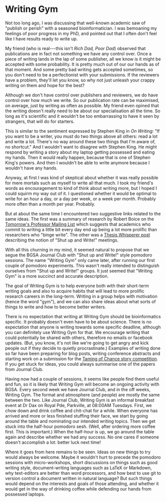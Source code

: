 Writing Gym
===========

Not too long ago, I was discussing that well-known academic saw of "publish
or perish" with a seasoned bioinformatician. I was bemoaning my feelings
of poor progress in my PhD, and pointed out that I often don't feel like
I have results ready to write up.

My friend (who is real---this isn't *Rich Dad, Poor Dad*) observed that
publications are in fact not something we have any control over. Once a
piece of writing lands in the lap of some publisher, all we know is it
might be accepted with some probability. It is pretty much out of our
our hands as of that moment. And some pretty bad writing gets accepted
sometimes, so you don't need to be a perfectionist with your submissions.
If the reviewers have a problem, they'll let you know, so why not just unleash
your crappy writing on them and hope for the best?

Although we don't have control over publishers and reviewers, we do have
control over how much we write. So our publication rate can be maximised,
on average, just by writing as often as possible.  My friend even opined
that the writing doesn't really need to be about our specialisation all
the time. So long as it's scientific and it wouldn't be too embarrassing to
have it seen by strangers, that will do for starters.

This is similar to the sentiment expressed by Stephen King in *On Writing*: "If you want
to be a writer, you must do two things above all others: read a lot and
write a lot. There's no way around these two things that I'm aware of,
no shortcut." And I wouldn't want to disagree with Stephen King. He
might respond by writing a story about my laptop getting possessed and
eating my hands. Then it would really happen, because that is one of
Stephen King's powers. And then I wouldn't be able to write anymore
because I wouldn't have any hands.

Anyway, at first I was kind of skeptical about whether it was really possible
for mere mortals such as myself to write all that much. I took
my friend's words as encouragement to kind of think about writing more,
but I hoped I could squirm my way out of it. I questioned whether it
would be optimal to write for an hour a day, or a day per week, or a
week per month. Probably more often than a month per year. Probably.

But at about the same time I encountered two suggestive links related to
the same ideas. The first was a summary of research by Robert Boice on the
[Tomorrow's Professor Mailing List](http://cgi.stanford.edu/~dept-ctl/tomprof/posting.php?ID=661)
which suggests that academics who commit to writing a little bit every
day end up being a lot more prolific than researchers who "binge write".
The other was a [Thesis Whisperer post](http://thesiswhisperer.com/shut-up-and-write/)
describing the notion of "Shut up and Write!" meetings.

With all this churning in my mind, it seemed natural to propose that we
segue the BGSA Journal Club with "Shut up and Write!" style pomodoro
sessions. The name "Writing Gym" only came later, after running our
first couple of pomodoro experiments. This wasn't really intended to 
distinguish ourselves from "Shut up and Write!" groups. It just seemed
that "Writing Gym" is a more succinct and accurate description.

The goal of Writing Gym is to help everyone both with their short-term writing goals
and also to acquire habits that will lead to more prolific research careers in the long-term.
Writing in a group helps with motivation (hence the word "gym"), and we
can also share ideas about what sorts of things to write and how to
become better writers.

There is no expectation that writing at Writing Gym should be bioinformatics specific.
It probably doesn't even have to be about science. There is no
expectation that anyone is writing towards some specific deadline,
although you can definitely use Writing Gym for that.
We encourage writing that could potentially be shared with others,
therefore no emails or facebook updates. (But, you know, it's not like we're going
to get angry and kick people out if they decide to quietly procrastinate.)
Examples of writing done so far have been preparing for blog posts,
writing conference abstracts and starting work on a submission for the
[Taming of Chance story competition](http://tamingofchance.vretta.com/).
If you get stuck for ideas, you could always summarise one of the papers from Journal Club.

Having now had a couple of sessions, it seems like people find them useful
and fun, so it is likely that Writing Gym will become an ongoing activity
with BGSA. Every second week we have Journal Club, and in the off weeks,
Writing Gym. The format and atmosphere (and people) are mostly the same
between the two. Like Journal Club, Writing Gym is an informal breakfast
event at Dr Dax on Royal Pde, Parkville, at 08:00AM Tuesdays.
First, we chow down and drink coffee and chit-chat for a while. When everyone
has arrived and more or less finished stuffing their face, we start by going around
the table and nominating our intended writing topics. Then we get stuck
into the half-hour pomodoro sesh. (Well, after ordering more coffee first. This is important.)
When the half-hour is up, we go around the table
again and describe whether we had any success. No one cares if someone
doesn't accomplish a lot: better luck next time!

Where it goes from here remains to be seen. Ideas on new things to try
would always be welcome. Maybe it wouldn't hurt to precede the pomodoro
sessions with micro-workshops, short discussions on things such as good
writing style, document-writing languages such as LaTeX or Markdown,
why text-editors are better than word processors,
and how best to use git to version control a document written in natural language?
But such things would depend on the
interests and goals of those attending, and whether it would get in the
way of drinking coffee while defending our hands from possessed laptops.

